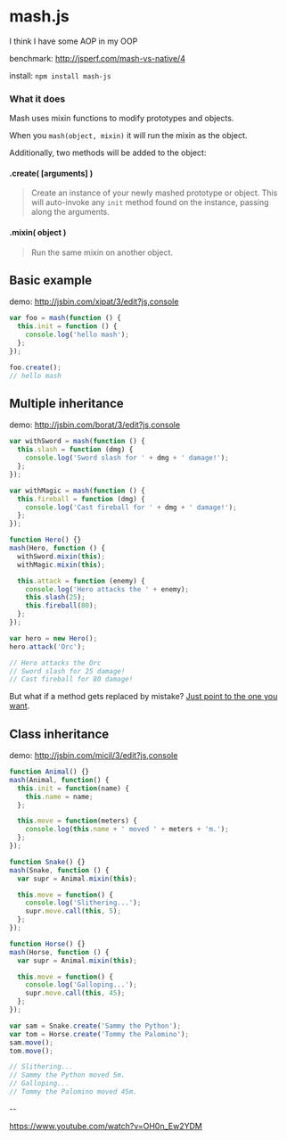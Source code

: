 # mash.js

I think I have some AOP in my OOP

benchmark: http://jsperf.com/mash-vs-native/4

install: `npm install mash-js`

### What it does

Mash uses mixin functions to modify prototypes and objects.

When you `mash(object, mixin)` it will run the mixin as the object.

Additionally, two methods will be added to the object:

#### .create( [arguments] )
> Create an instance of your newly mashed prototype or object. This will auto-invoke any `init` method found on the instance, passing along the arguments.

#### .mixin( object )
> Run the same mixin on another object.

## Basic example

demo: http://jsbin.com/xipat/3/edit?js,console

```javascript
var foo = mash(function () {
  this.init = function () {
    console.log('hello mash');
  };
});

foo.create();
// hello mash
```

## Multiple inheritance

demo: http://jsbin.com/borat/3/edit?js,console

```javascript
var withSword = mash(function () {
  this.slash = function (dmg) {
    console.log('Sword slash for ' + dmg + ' damage!');
  };
});

var withMagic = mash(function () {
  this.fireball = function (dmg) {
    console.log('Cast fireball for ' + dmg + ' damage!');
  };
});

function Hero() {}
mash(Hero, function () {
  withSword.mixin(this);
  withMagic.mixin(this);

  this.attack = function (enemy) {
    console.log('Hero attacks the ' + enemy);
    this.slash(25);
    this.fireball(80);
  };
});

var hero = new Hero();
hero.attack('Orc');

// Hero attacks the Orc
// Sword slash for 25 damage!
// Cast fireball for 80 damage!
```

But what if a method gets replaced by mistake? [Just point to the one you want](http://jsbin.com/revus/3/edit?js,console).

## Class inheritance

demo: http://jsbin.com/micil/3/edit?js,console

```javascript
function Animal() {}
mash(Animal, function() {
  this.init = function(name) {
    this.name = name;
  };

  this.move = function(meters) {
    console.log(this.name + ' moved ' + meters + 'm.');
  };
});

function Snake() {}
mash(Snake, function () {
  var supr = Animal.mixin(this);

  this.move = function() {
    console.log('Slithering...');
    supr.move.call(this, 5);
  };
});

function Horse() {}
mash(Horse, function () {
  var supr = Animal.mixin(this);

  this.move = function() {
    console.log('Galloping...');
    supr.move.call(this, 45);
  };
});

var sam = Snake.create('Sammy the Python');
var tom = Horse.create('Tommy the Palomino');
sam.move();
tom.move();

// Slithering...
// Sammy the Python moved 5m.
// Galloping...
// Tommy the Palomino moved 45m.

```

--

https://www.youtube.com/watch?v=OH0n_Ew2YDM
